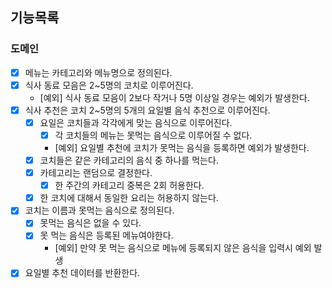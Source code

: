 ## 기능목록

### 도메인

- [x] 메뉴는 카테고리와 메뉴명으로 정의된다.
- [x] 식사 동료 모음은 2~5명의 코치로 이루어진다.
  - [예외] 식사 동료 모음이 2보다 작거나 5명 이상일 경우는 예외가 발생한다.
- [x] 식사 추천은 코치 2~5명의 5개의 요일별 음식 추천으로 이루어진다.
  - [x] 요일은 코치들과 각각에게 맞는 음식으로 이루어진다.
    - [x] 각 코치들의 메뉴는 못먹는 음식으로 이루어질 수 없다.
    - [예외] 요일별 추천에 코치가 못먹는 음식을 등록하면 예외가 발생한다.
  - [x] 코치들은 같은 카테고리의 음식 중 하나를 먹는다.
  - [x] 카테고리는 랜덤으로 결정한다.
    - [x] 한 주간의 카테고리 중복은 2회 허용한다.
  - [x] 한 코치에 대해서 동일한 요리는 허용하지 않는다.
- [x] 코치는 이름과 못먹는 음식으로 정의된다.
  - [x] 못먹는 음식은 없을 수 있다.
  - [x] 못 먹는 음식은 등록된 메뉴여야한다.
    - [예외] 만약 못 먹는 음식으로 메뉴에 등록되지 않은 음식을 입력시 예외 발생
- [x] 요일별 추천 데이터를 반환한다.